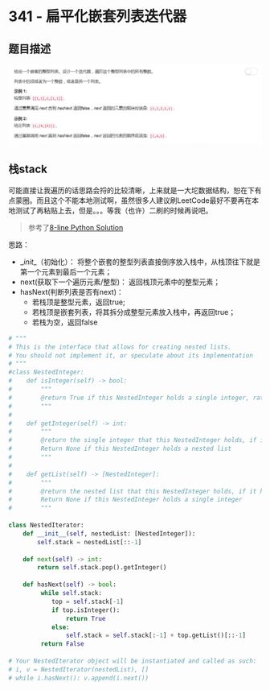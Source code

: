 # 341 - 扁平化嵌套列表迭代器

## 题目描述
![problem](images/341.png)

## 栈stack
可能直接让我遍历的话思路会捋的比较清晰，上来就是一大坨数据结构，恕在下有点蒙圈。而且这个不能本地测试啊，虽然很多人建议刷LeetCode最好不要再在本地测试了再粘贴上去，但是。。。等我（也许）二刷的时候再说吧。  
>参考了[8-line Python Solution](https://leetcode.com/problems/flatten-nested-list-iterator/discuss/80142/8-line-Python-Solution)

思路：  
- \__init__（初始化）： 将整个嵌套的整型列表直接倒序放入栈中，从栈顶往下就是第一个元素到最后一个元素；
- next(获取下一个遍历元素/整型)： 返回栈顶元素中的整型元素；
- hasNext(判断列表是否有next)：
	- 若栈顶是整型元素，返回true;
	- 若栈顶是嵌套列表，将其拆分成整型元素放入栈中，再返回true；
	- 若栈为空，返回false

```python
# """
# This is the interface that allows for creating nested lists.
# You should not implement it, or speculate about its implementation
# """
#class NestedInteger:
#    def isInteger(self) -> bool:
#        """
#        @return True if this NestedInteger holds a single integer, rather than a nested list.
#        """
#
#    def getInteger(self) -> int:
#        """
#        @return the single integer that this NestedInteger holds, if it holds a single integer
#        Return None if this NestedInteger holds a nested list
#        """
#
#    def getList(self) -> [NestedInteger]:
#        """
#        @return the nested list that this NestedInteger holds, if it holds a nested list
#        Return None if this NestedInteger holds a single integer
#        """

class NestedIterator:
    def __init__(self, nestedList: [NestedInteger]):
        self.stack = nestedList[::-1]
    
    def next(self) -> int:
        return self.stack.pop().getInteger()
    
    def hasNext(self) -> bool:
         while self.stack:
            top = self.stack[-1]
            if top.isInteger():
                return True
            else:
                self.stack = self.stack[:-1] + top.getList()[::-1]
         return False

# Your NestedIterator object will be instantiated and called as such:
# i, v = NestedIterator(nestedList), []
# while i.hasNext(): v.append(i.next())
```